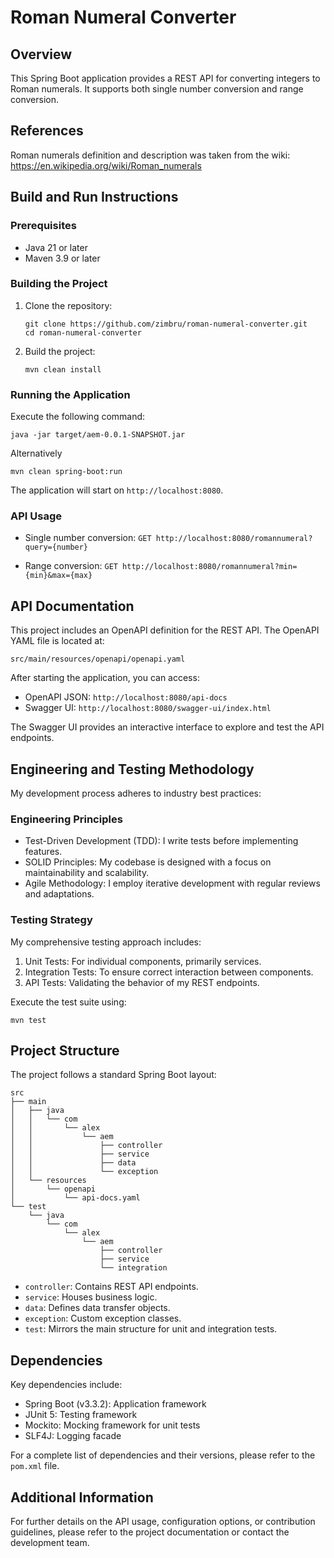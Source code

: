 # Roman Numeral Converter

## Overview

This Spring Boot application provides a REST API for converting integers to Roman numerals. It supports both single number conversion and range conversion.

## References
Roman numerals definition and description was taken from the wiki: https://en.wikipedia.org/wiki/Roman_numerals

## Build and Run Instructions

### Prerequisites

- Java 21 or later
- Maven 3.9 or later

### Building the Project

1. Clone the repository:
   ```
   git clone https://github.com/zimbru/roman-numeral-converter.git
   cd roman-numeral-converter
   ```

2. Build the project:
   ```
   mvn clean install
   ```

### Running the Application

Execute the following command:
```
java -jar target/aem-0.0.1-SNAPSHOT.jar
```
Alternatively
```
mvn clean spring-boot:run
```
The application will start on `http://localhost:8080`.

### API Usage

- Single number conversion:
  `GET http://localhost:8080/romannumeral?query={number}`

- Range conversion:
  `GET http://localhost:8080/romannumeral?min={min}&max={max}`

## API Documentation

This project includes an OpenAPI definition for the REST API. The OpenAPI YAML file is located at:

```
src/main/resources/openapi/openapi.yaml
```

After starting the application, you can access:

- OpenAPI JSON: `http://localhost:8080/api-docs`
- Swagger UI: `http://localhost:8080/swagger-ui/index.html`

The Swagger UI provides an interactive interface to explore and test the API endpoints.

## Engineering and Testing Methodology

My development process adheres to industry best practices:

### Engineering Principles

- Test-Driven Development (TDD): I write tests before implementing features.
- SOLID Principles: My codebase is designed with a focus on maintainability and scalability.
- Agile Methodology: I employ iterative development with regular reviews and adaptations.

### Testing Strategy

My comprehensive testing approach includes:

1. Unit Tests: For individual components, primarily services.
2. Integration Tests: To ensure correct interaction between components.
3. API Tests: Validating the behavior of my REST endpoints.

Execute the test suite using:
```
mvn test
```

## Project Structure

The project follows a standard Spring Boot layout:

```
src
├── main
│   ├── java
│   │   └── com
│   │       └── alex
│   │           └── aem
│   │               ├── controller
│   │               ├── service
│   │               ├── data
│   │               └── exception
│   └── resources
│       └── openapi
│           └── api-docs.yaml
└── test
    └── java
        └── com
            └── alex
                └── aem
                    ├── controller
                    ├── service
                    └── integration
```

- `controller`: Contains REST API endpoints.
- `service`: Houses business logic.
- `data`: Defines data transfer objects.
- `exception`: Custom exception classes.
- `test`: Mirrors the main structure for unit and integration tests.

## Dependencies

Key dependencies include:

- Spring Boot (v3.3.2): Application framework
- JUnit 5: Testing framework
- Mockito: Mocking framework for unit tests
- SLF4J: Logging facade

For a complete list of dependencies and their versions, please refer to the `pom.xml` file.

## Additional Information

For further details on the API usage, configuration options, or contribution guidelines, please refer to the project documentation or contact the development team.
